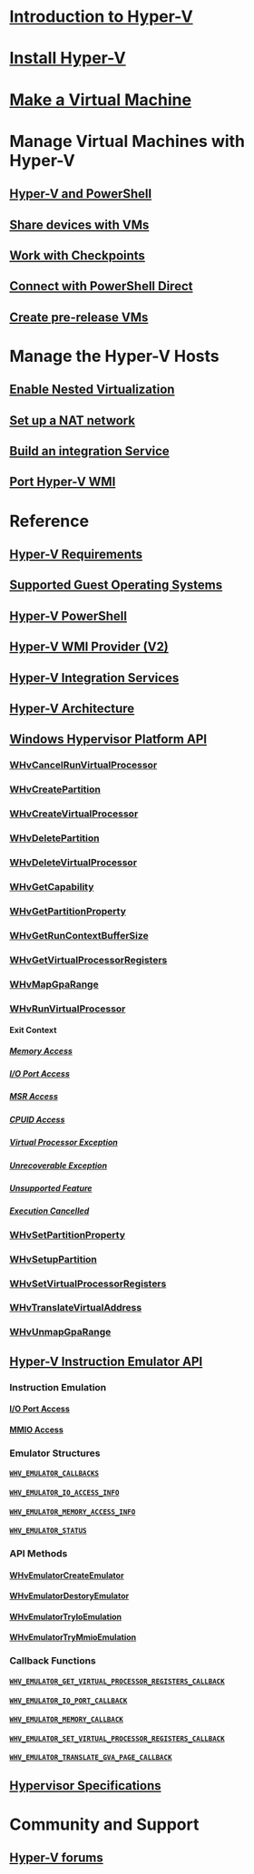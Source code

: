 # [Introduction to Hyper-V](./about/index.md)
# [Install Hyper-V](quick-start/enable-hyper-v.md)
# [Make a Virtual Machine](quick-start/quick-create-virtual-machine.md)
# Manage Virtual Machines with Hyper-V
## [Hyper-V and PowerShell](quick-start/try-hyper-v-powershell.md)
## [Share devices with VMs](user-guide/enhanced-session-mode.md)
## [Work with Checkpoints](user-guide/checkpoints.md)
## [Connect with PowerShell Direct](user-guide/powershell-direct.md)
## [Create pre-release VMs](user-guide/create-pre-release-vm.md)
# Manage the Hyper-V Hosts
## [Enable Nested Virtualization](user-guide/nested-virtualization.md)
## [Set up a NAT network](user-guide/setup-nat-network.md)
## [Build an integration Service](user-guide/make-integration-service.md)
## [Port Hyper-V WMI](user-guide/refactor-wmiv1-to-wmiv2.md)
# Reference
## [Hyper-V Requirements](reference/hyper-v-requirements.md)
## [Supported Guest Operating Systems](about/supported-guest-os.md)
## [Hyper-V PowerShell](https://technet.microsoft.com/library/hh848559.aspx)
## [Hyper-V WMI Provider (V2)](https://msdn.microsoft.com/library/hh850319.aspx)
## [Hyper-V Integration Services](reference/integration-services.md)
## [Hyper-V Architecture](reference/hyper-v-architecture.md)
## [Windows Hypervisor Platform API](reference/hyper-v-third-party.md)
### [WHvCancelRunVirtualProcessor](reference/hyper-v-third-party-funcs/WHvCancelRunVirtualProcessor.md)
### [WHvCreatePartition](reference/hyper-v-third-party-funcs/WHvCreatePartition.md)
### [WHvCreateVirtualProcessor](reference/hyper-v-third-party-funcs/WHvCreateVirtualProcessor.md)
### [WHvDeletePartition](reference/hyper-v-third-party-funcs/WHvDeletePartition.md)
### [WHvDeleteVirtualProcessor](reference/hyper-v-third-party-funcs/WHvDeleteVirtualProcessor.md)
### [WHvGetCapability](reference/hyper-v-third-party-funcs/WHvGetCapability.md)
### [WHvGetPartitionProperty](reference/hyper-v-third-party-funcs/WHvGetPartitionProperty.md)
### [WHvGetRunContextBufferSize](reference/hyper-v-third-party-funcs/WHvGetRunContextBufferSize.md)
### [WHvGetVirtualProcessorRegisters](reference/hyper-v-third-party-funcs/WHvGetVirtualProcessorRegisters.md)
### [WHvMapGpaRange](reference/hyper-v-third-party-funcs/WHvMapGpaRange.md)
### [WHvRunVirtualProcessor](reference/hyper-v-third-party-funcs/WHvRunVirtualProcessor.md)
#### Exit Context
##### [Memory Access](reference/hyper-v-third-party-funcs/MemoryAccess.md)
##### [I/O Port Access](reference/hyper-v-third-party-funcs/IOPortAccess.md)
##### [MSR Access](reference/hyper-v-third-party-funcs/MSRAccess.md)
##### [CPUID Access](reference/hyper-v-third-party-funcs/CPUIDAccess.md)
##### [Virtual Processor Exception](reference/hyper-v-third-party-funcs/VirtualProcessorException.md)
##### [Unrecoverable Exception](reference/hyper-v-third-party-funcs/UnrecoverableException.md)
##### [Unsupported Feature](reference/hyper-v-third-party-funcs/UnsupportableFeature.md)
##### [Execution Cancelled](reference/hyper-v-third-party-funcs/ExecutionCancelled.md)
### [WHvSetPartitionProperty](reference/hyper-v-third-party-funcs/WHvSetPartitionProperty.md)
### [WHvSetupPartition](reference/hyper-v-third-party-funcs/WHvSetupPartition.md)
### [WHvSetVirtualProcessorRegisters](reference/hyper-v-third-party-funcs/WHvSetVirtualProcessorRegisters.md)
### [WHvTranslateVirtualAddress](reference/hyper-v-third-party-funcs/WHvTranslateVirtualAddress.md)
### [WHvUnmapGpaRange](reference/hyper-v-third-party-funcs/WHvUnmapGpaRange.md)
## [Hyper-V Instruction Emulator API](reference/hyper-v-emulator.md)
### Instruction Emulation
#### [I/O Port Access](reference/hyper-v-third-party-funcs/IOPortAccessQEMU.md)
#### [MMIO Access](reference/hyper-v-third-party-funcs/MMIOAccessQEMU.md)
### Emulator Structures
#### [`WHV_EMULATOR_CALLBACKS`](reference/hyper-v-third-party-funcs/WhvEmulatorCallbacks.md)
#### [`WHV_EMULATOR_IO_ACCESS_INFO`](reference/hyper-v-third-party-funcs/WhvEmulatorIOAccessInfo.md)
#### [`WHV_EMULATOR_MEMORY_ACCESS_INFO`](reference/hyper-v-third-party-funcs/WhvEmulatorMemoryAccessInfo.md)
#### [`WHV_EMULATOR_STATUS`](reference/hyper-v-third-party-funcs/WhvEmulatorStatus.md)
### API Methods
#### [WHvEmulatorCreateEmulator](reference/hyper-v-third-party-funcs/WHvEmulatorCreateEmulator.md)
#### [WHvEmulatorDestoryEmulator](reference/hyper-v-third-party-funcs/WHvEmulatorDestoryEmulator.md)
#### [WHvEmulatorTryIoEmulation](reference/hyper-v-third-party-funcs/WHvEmulatorTryEmulation.md)
#### [WHvEmulatorTryMmioEmulation](reference/hyper-v-third-party-funcs/WHvEmulatorTryEmulation.md)
### Callback Functions
#### [`WHV_EMULATOR_GET_VIRTUAL_PROCESSOR_REGISTERS_CALLBACK`](reference/hyper-v-third-party-funcs/WHvEmulatorGetVirtualProcessorRegistersCallback.md)
#### [`WHV_EMULATOR_IO_PORT_CALLBACK`](reference/hyper-v-third-party-funcs/WHvEmulatorIOPortCallback.md)
#### [`WHV_EMULATOR_MEMORY_CALLBACK`](reference/hyper-v-third-party-funcs/WHvEmulatorMemoryCallback.md)
#### [`WHV_EMULATOR_SET_VIRTUAL_PROCESSOR_REGISTERS_CALLBACK`](reference/hyper-v-third-party-funcs/WHvEmulatorSetVirtualProcessorRegistersCallback.md)
#### [`WHV_EMULATOR_TRANSLATE_GVA_PAGE_CALLBACK`](reference/hyper-v-third-party-funcs/WHvEmulatorTranslateGVAPageCallback.md)
## [Hypervisor Specifications](reference/tlfs.md)
# Community and Support
## [Hyper-V forums](https://social.technet.microsoft.com/Forums/windowsserver/en-US/home?forum=winserverhyperv)
